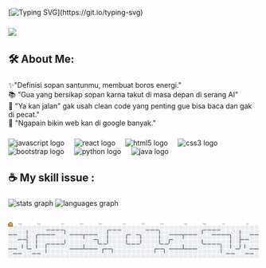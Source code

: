 [![Typing SVG](https://readme-typing-svg.demolab.com?font=Fira+Code&weight=500&size=30&pause=1000&color=FFFFFF&width=435&lines=%F0%9F%97%BF+Infoo+Loker+Massehhh......)](https://git.io/typing-svg)

###

<div align="left">
  <img height="" src="https://github.com/user-attachments/assets/5dc22ebc-c079-41a0-bf06-8f5c0f15903e"  />
</div>

###

<h2 align="left">🛠 About Me:</h2>

###

<p align="left">✨"Definisi sopan santunmu, membuat boros energi."<br>📚 "Gua yang bersikap sopan karna takut di masa depan di serang AI"<br>🎯 "Ya kan jalan" gak usah clean code yang penting gue bisa baca dan gak di pecat."<br>🎲 "Ngapain bikin web kan di google banyak."</p>

###

<div align="left">
  <img src="https://cdn.jsdelivr.net/gh/devicons/devicon/icons/javascript/javascript-original.svg" height="40" alt="javascript logo"  />
  <img width="12" />
  <img src="https://cdn.jsdelivr.net/gh/devicons/devicon/icons/react/react-original.svg" height="40" alt="react logo"  />
  <img width="12" />
  <img src="https://cdn.jsdelivr.net/gh/devicons/devicon/icons/html5/html5-original.svg" height="40" alt="html5 logo"  />
  <img width="12" />
  <img src="https://cdn.jsdelivr.net/gh/devicons/devicon/icons/css3/css3-original.svg" height="40" alt="css3 logo"  />
  <img width="12" />
  <img src="https://cdn.jsdelivr.net/gh/devicons/devicon/icons/bootstrap/bootstrap-original.svg" height="40" alt="bootstrap logo"  />
  <img width="12" />
  <img src="https://cdn.jsdelivr.net/gh/devicons/devicon/icons/python/python-original.svg" height="40" alt="python logo"  />
  <img width="12" />
  <img src="https://cdn.jsdelivr.net/gh/devicons/devicon/icons/java/java-original.svg" height="40" alt="java logo"  />
</div>

###

<h2 align="left">☕ My  skill issue :</h2>

###

<div align="left">
  <img src="https://github-readme-stats.vercel.app/api?username=herinoc&hide_title=false&hide_rank=false&show_icons=true&include_all_commits=true&count_private=true&disable_animations=false&theme=dracula&locale=en&hide_border=false&order=1" height="150" alt="stats graph"  />
  <img src="https://github-readme-stats.vercel.app/api/top-langs?username=herinoc&locale=en&hide_title=false&layout=compact&card_width=320&langs_count=5&theme=swift&hide_border=false&order=2&custom_title=Kesaktian" height="150" alt="languages graph"  />
</div>

###

<h2 align="left"></h2>

###

<picture>
  <source media="(prefers-color-scheme: dark)" srcset="https://raw.githubusercontent.com/herinoc/herinoc/output/pacman-contribution-graph-dark.svg">
  <source media="(prefers-color-scheme: light)" srcset="https://raw.githubusercontent.com/herinoc/herinoc/output/pacman-contribution-graph.svg">
  <img alt="pacman contribution graph" src="https://raw.githubusercontent.com/herinoc/herinoc/output/pacman-contribution-graph.svg">
</picture>

###
